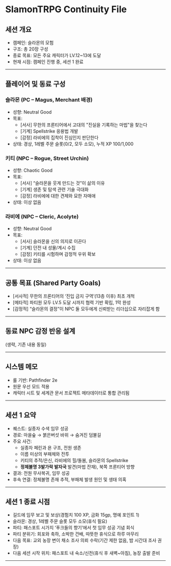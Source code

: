 # SlamonTRPG Continuity File

## 세션 개요
- 캠페인: 슬라몬의 모험
- 구조: 총 20장 구성
- 종료 목표: 모든 주요 캐릭터가 LV.12~13에 도달
- 현재 시점: 캠페인 진행 중, 세션 1 완료

---

## 플레이어 및 동료 구성

### 슬라몬 (PC – Magus, Merchant 배경)
- 성향: Neutral Good
- 목표:
  - [서사] 무한의 프론티어에서 고대의 "진실을 기록하는 마법"을 찾는다
  - [기계] Spellstrike 응용법 개발
  - [감정] 라비에의 집착이 진심인지 판단한다
- 상태: 경상, 1레벨 주문 슬롯(0/2, 모두 소모), 누적 XP 100/1,000

### 키티 (NPC – Rogue, Street Urchin)
- 성향: Chaotic Good
- 목표:
  - [서사] “슬라몬을 웃게 만드는 것”이 삶의 이유
  - [기계] 생존 및 탐색 관련 기술 극대화
  - [감정] 라비에에 대한 견제와 묘한 자매애
- 상태: 이상 없음

### 라비에 (NPC – Cleric, Acolyte)
- 성향: Neutral Good
- 목표:
  - [서사] 슬라몬을 신의 의지로 이끈다
  - [기계] 던전 내 성물/계시 수집
  - [감정] 키티를 시험하며 감정적 우위 확보
- 상태: 이상 없음

---

## 공통 목표 (Shared Party Goals)
- [서사적] 무한의 프론티어의 ‘진입 금지 구역’(13층 이후) 최초 개척
- [메타적] 파티원 모두 LV.5 도달 시까지 협력 기반 확립, 1막 완성
- [감정적] “슬라몬의 결정”이 NPC 둘 모두에게 신뢰받는 리더십으로 자리잡게 함

---

## 동료 NPC 감정 반응 설계
(생략, 기존 내용 동일)

---

## 시스템 메모
- 룰 기반: Pathfinder 2e
- 원문 우선 모드 적용
- 캐릭터 시트 및 세계관 문서 프로젝트 메타데이터로 통합 관리됨

---

## 세션 1 요약

- 퀘스트: 실종자 수색 임무 성공
- 경로: 마을숲 → 붉은버섯 바위 → 숨겨진 덤불길
- 주요 사건:
  - 실종자 페린과 욘 구조, 전원 생존
  - 이름 미상의 부패체와 전투
  - 키티의 추적/은신, 라비에의 힐/돌봄, 슬라몬의 Spellstrike
  - **정체불명 3발가락 발자국** 발견(마법 잔재), 북쪽 프론티어 방향
- 결과: 전원 무사복귀, 임무 성공
- 후속 연결: 정체불명 존재 추적, 부패체 발생 원인 및 생태 의혹

---

## 세션 1 종료 시점

- 길드에 임무 보고 및 보상(경험치 100 XP, 금화 15gp, 명예 포인트 1)
- 슬라몬: 경상, 1레벨 주문 슬롯 모두 소모(휴식 필요)
- 파티: 패스포트 시가지 ‘푸크들의 향기’에서 첫 임무 성공 기념 회식
- 파티 분위기: 회포와 축하, 소박한 건배, 따뜻한 휴식으로 하루 마무리
- 다음 목표: 교외 농장 변이 채소 조사 의뢰 수락(기간 제한 없음, 밤 시간대 조사 권장)
- 다음 세션 시작 위치: 패스포트 내 숙소/신전(휴식 후 새벽~아침), 농장 출발 준비

---